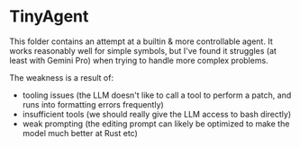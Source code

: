# TinyAgent

This folder contains an attempt at a builtin & more controllable agent.  It
works reasonably well for simple symbols, but I've found it struggles (at least
with Gemini Pro) when trying to handle more complex problems.

The weakness is a result of:

* tooling issues (the LLM doesn't like to call a tool to perform a patch, and runs into formatting errors frequently)
* insufficient tools (we should really give the LLM access to bash directly)
* weak prompting (the editing prompt can likely be optimized to make the model much better at Rust etc)